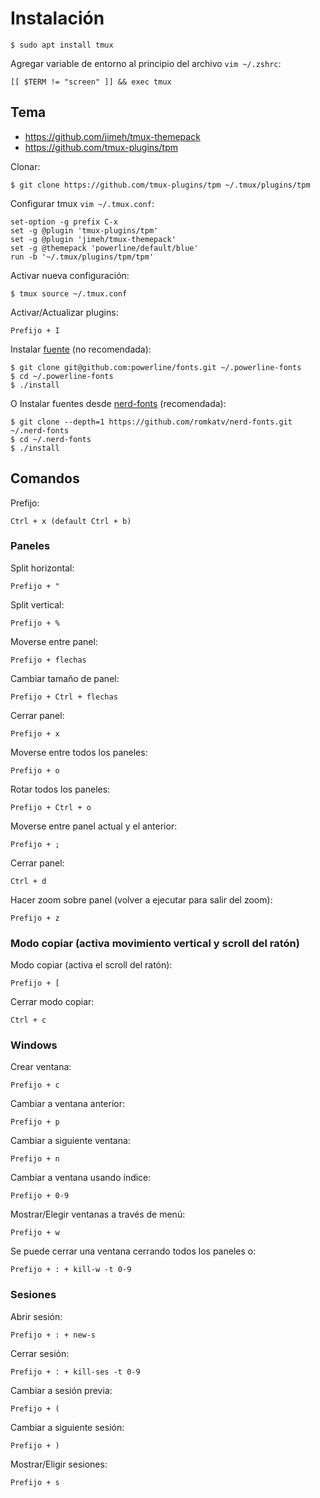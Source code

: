 # Instalación

```
$ sudo apt install tmux
```

Agregar variable de entorno al principio del archivo `vim ~/.zshrc`:
```
[[ $TERM != "screen" ]] && exec tmux
```

## Tema

- https://github.com/jimeh/tmux-themepack
- https://github.com/tmux-plugins/tpm

Clonar:
```
$ git clone https://github.com/tmux-plugins/tpm ~/.tmux/plugins/tpm
```

Configurar tmux `vim ~/.tmux.conf`:
```
set-option -g prefix C-x
set -g @plugin 'tmux-plugins/tpm'
set -g @plugin 'jimeh/tmux-themepack'
set -g @themepack 'powerline/default/blue'
run -b '~/.tmux/plugins/tpm/tpm'
```

Activar nueva configuración:
```
$ tmux source ~/.tmux.conf
```

Activar/Actualizar plugins:
```
Prefijo + I
```

Instalar [fuente](https://github.com/powerline/fonts) (no recomendada):

```
$ git clone git@github.com:powerline/fonts.git ~/.powerline-fonts
$ cd ~/.powerline-fonts
$ ./install
```

O Instalar fuentes desde [nerd-fonts](https://github.com/romkatv/nerd-fonts) (recomendada):

```
$ git clone --depth=1 https://github.com/romkatv/nerd-fonts.git ~/.nerd-fonts
$ cd ~/.nerd-fonts
$ ./install
```

## Comandos

Prefijo:
```
Ctrl + x (default Ctrl + b)
```

### Paneles

Split horizontal:
```
Prefijo + "
```

Split vertical:
```
Prefijo + %
```

Moverse entre panel:
```
Prefijo + flechas
```

Cambiar tamaño de panel:
```
Prefijo + Ctrl + flechas
```

Cerrar panel:
```
Prefijo + x
```

Moverse entre todos los paneles:
```
Prefijo + o
```

Rotar todos los paneles:
```
Prefijo + Ctrl + o
```

Moverse entre panel actual y el anterior:
```
Prefijo + ;
```

Cerrar panel:
```
Ctrl + d
```

Hacer zoom sobre panel (volver a ejecutar para salir del zoom):
```
Prefijo + z
```

### Modo copiar (activa movimiento vertical y scroll del ratón)

Modo copiar (activa el scroll del ratón):
```
Prefijo + [
```

Cerrar modo copiar:
```
Ctrl + c
```

### Windows

Crear ventana:
```
Prefijo + c
```

Cambiar a ventana anterior:
```
Prefijo + p
```

Cambiar a siguiente ventana:
```
Prefijo + n
```

Cambiar a ventana usando índice:
```
Prefijo + 0-9
```

Mostrar/Elegir ventanas a través de menú:
```
Prefijo + w
```

Se puede cerrar una ventana cerrando todos los paneles o:
```
Prefijo + : + kill-w -t 0-9
```

### Sesiones

Abrir sesión:
```
Prefijo + : + new-s
```

Cerrar sesión:
```
Prefijo + : + kill-ses -t 0-9
```

Cambiar a sesión previa:
```
Prefijo + (
```

Cambiar a siguiente sesión:
```
Prefijo + )
```

Mostrar/Eligir sesiones:
```
Prefijo + s
```
